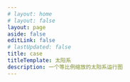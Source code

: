 ```yaml
---
# layout: home
# layout: false
layout: page
aside: false
editLink: false
# lastUpdated: false
title: case
titleTemplate: 太阳系
description: 一个等比例缩放的太阳系运行图
---
```


<script setup>
import Solar from '../components/Solar.vue'
</script>

<Solar />

